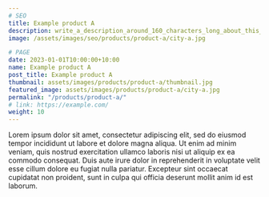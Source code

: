 ```yaml
---
# SEO
title: Example product A
description: write_a_description_around_160_characters_long_about_this_PRODUCT_POST
image: /assets/images/seo/products/product-a/city-a.jpg

# PAGE
date: 2023-01-01T10:00:00+10:00
name: Example product A
post_title: Example product A
thumbnail: assets/images/products/product-a/thumbnail.jpg
featured_image: assets/images/products/product-a/city-a.jpg
permalink: "/products/product-a/"
# link: https://example.com/
weight: 10
---
```


Lorem ipsum dolor sit amet, consectetur adipiscing elit, sed do eiusmod tempor incididunt ut labore et dolore magna aliqua. Ut enim ad minim veniam, quis nostrud exercitation ullamco laboris nisi ut aliquip ex ea commodo consequat. Duis aute irure dolor in reprehenderit in voluptate velit esse cillum dolore eu fugiat nulla pariatur. Excepteur sint occaecat cupidatat non proident, sunt in culpa qui officia deserunt mollit anim id est laborum.